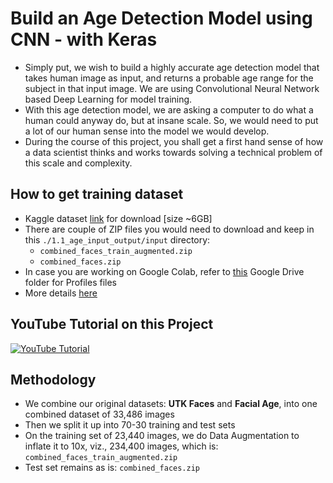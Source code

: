 # Build an Age Detection Model using CNN - with Keras
* Simply put, we wish to build a highly accurate age detection model that takes human image as input, and returns a probable age range for the subject in that input image. We are using Convolutional Neural Network based Deep Learning for model training.
* With this age detection model, we are asking a computer to do what a human could anyway do, but at insane scale. So, we would need to put a lot of our human sense into the model we would develop.
* During the course of this project, you shall get a first hand sense of how a data scientist thinks and works towards solving a technical problem of this scale and complexity. 

## How to get training dataset
* Kaggle dataset [link](https://www.kaggle.com/datasets/skillcate/merged-augmented-utk-faces-facial-age-dataset) for download [size ~6GB]
* There are couple of ZIP files you would need to download and keep in this ```./1.1_age_input_output/input``` directory:
  * ```combined_faces_train_augmented.zip```
  * ```combined_faces.zip```
* In case you are working on Google Colab, refer to [this](https://drive.google.com/drive/folders/1vdC1BEW-PEm43FsCW2LMHbJGxLyLBzyV?usp=sharing) Google Drive folder for Profiles files
* More details [here](https://github.com/skillcate/age-detection-cnn-model/blob/6abe17a0636332fe8d681c4b1ece401539a0765a/1.1_age_input_output/input/For_AgeDetection_Dataset.txt)

## YouTube Tutorial on this Project
[![YouTube Tutorial](https://img.youtube.com/vi/G0iYWNRuDcM/0.jpg)](https://www.youtube.com/watch?v=G0iYWNRuDcM)

## Methodology
* We combine our original datasets: **UTK Faces** and **Facial Age**, into one combined dataset of 33,486 images
* Then we split it up into 70-30 training and test sets
* On the training set of 23,440 images, we do Data Augmentation to inflate it to 10x, viz., 234,400 images, which is: ```combined_faces_train_augmented.zip```
* Test set remains as is: ```combined_faces.zip```

